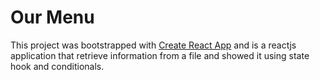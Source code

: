 # Our Menu

This project was bootstrapped with [Create React App](https://github.com/facebook/create-react-app) and is a reactjs application that retrieve information from a file and showed it using state hook and conditionals.

